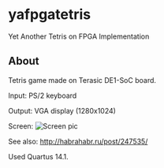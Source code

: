 # yafpgatetris
Yet Another Tetris on FPGA Implementation

## About
Tetris game made on Terasic DE1-SoC board.

Input: PS/2 keyboard

Output: VGA display (1280x1024)

Screen: ![Screen pic](http://habrastorage.org/getpro/habr/post_images/3e4/f51/5fb/3e4f515fbade2e6bd944d1377b3da560.jpg)

See also: http://habrahabr.ru/post/247535/

Used Quartus 14.1.
